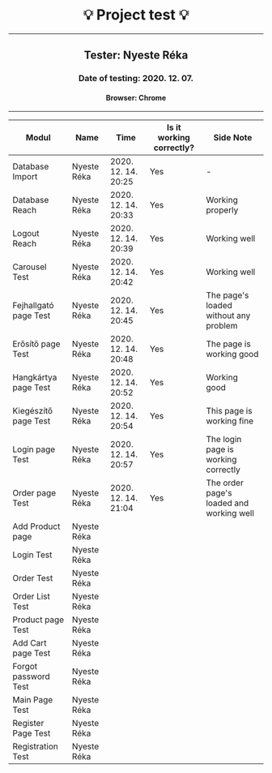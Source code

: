 <h1 align= "center">💡️ Project test 💡️</h1>
<hr>
<h2 align= "center"> Tester: Nyeste Réka </h2>
<h3 align= "center"> Date of testing: 2020. 12. 07. </h3>
<h4 align= "center"> Browser: Chrome  </h3>
<hr>

| Modul | Name | Time | Is it working correctly? | Side Note |
|-------|------|------|--------------------------|-----------|
| Database Import| Nyeste Réka | 2020. 12. 14. 20:25 | Yes | - |
| Database Reach| Nyeste Réka | 2020. 12. 14. 20:33 | Yes | Working properly |
| Logout Reach | Nyeste Réka | 2020. 12. 14. 20:39 | Yes | Working well |
| Carousel Test | Nyeste Réka | 2020. 12. 14. 20:42 | Yes | Working well |
| Fejhallgató page Test | Nyeste Réka | 2020. 12. 14. 20:45 | Yes | The page's loaded without any problem |
| Erősítő page Test | Nyeste Réka | 2020. 12. 14. 20:48 | Yes | The page is working good |
| Hangkártya page Test | Nyeste Réka | 2020. 12. 14. 20:52 | Yes | Working good |
| Kiegészítő page Test | Nyeste Réka | 2020. 12. 14. 20:54 | Yes | This page is working fine |
| Login page Test | Nyeste Réka | 2020. 12. 14. 20:57 | Yes | The login page is working correctly |
| Order page Test | Nyeste Réka | 2020. 12. 14. 21:04 | Yes | The order page's loaded and working well |
| Add Product page | Nyeste Réka | | | |
| Login Test | Nyeste Réka | | | |
| Order Test | Nyeste Réka | | | |
| Order List Test | Nyeste Réka | | | |
| Product page Test | Nyeste Réka | | | |
| Add Cart page Test | Nyeste Réka | | | |
| Forgot password Test | Nyeste Réka | | | |
| Main Page Test | Nyeste Réka | | | |
| Register Page Test | Nyeste Réka | | | |
| Registration Test | Nyeste Réka | | | |


